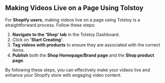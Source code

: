 ## Making Videos Live on a Page Using Tolstoy

For **Shopify users**, making videos live on a page using Tolstoy is a straightforward process. Follow these steps:

1. **Navigate to the ‘Shop’ tab** in the Tolstoy Dashboard.
2. Click on **‘Start Creating’**.
3. **Tag videos with products** to ensure they are associated with the correct items.
4. **Publish** both the **Shop Homepage/Brand page** and the **Shop product page**.

By following these steps, you can effectively make your videos live and enhance your Shopify store with engaging video content.